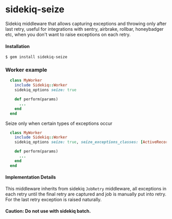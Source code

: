 # sidekiq-seize

Sidekiq middleware that allows capturing exceptions and throwing only after last retry, useful for integrations with sentry, airbrake, rollbar, honeybadger etc, when you don't want to raise exceptions on each retry.

#### Installation

```
$ gem install sidekiq-seize
```

### Worker example

``` ruby
  class MyWorker
    include Sidekiq::Worker
    sidekiq_options seize: true

    def perform(params)
      ...
    end
  end
```


Seize only when certain types of exceptions occur

``` ruby
  class MyWorker
    include Sidekiq::Worker
    sidekiq_options seize: true, seize_exceptions_classes: [ActiveRecord::Deadlocked]

    def perform(params)
      ...
    end
  end
```

#### Implementation Details

This middleware inherits from sidekiq `JobRetry` middleware, all exceptions in each retry until the final retry are captured and job is manually put into retry. For the last retry exception is raised naturally.

#### Caution: Do not use with sidekiq batch.